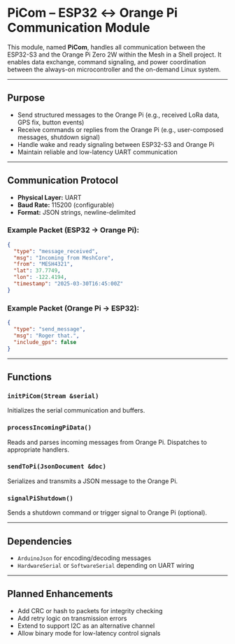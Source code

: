 # PiCom – ESP32 ↔ Orange Pi Communication Module

This module, named **PiCom**, handles all communication between the ESP32-S3 and the Orange Pi Zero 2W within the Mesh in a Shell project. It enables data exchange, command signaling, and power coordination between the always-on microcontroller and the on-demand Linux system.

---

## Purpose

- Send structured messages to the Orange Pi (e.g., received LoRa data, GPS fix, button events)
- Receive commands or replies from the Orange Pi (e.g., user-composed messages, shutdown signal)
- Handle wake and ready signaling between ESP32-S3 and Orange Pi
- Maintain reliable and low-latency UART communication

---

## Communication Protocol

- **Physical Layer:** UART
- **Baud Rate:** 115200 (configurable)
- **Format:** JSON strings, newline-delimited

### Example Packet (ESP32 → Orange Pi):
```json
{
  "type": "message_received",
  "msg": "Incoming from MeshCore",
  "from": "MESH4321",
  "lat": 37.7749,
  "lon": -122.4194,
  "timestamp": "2025-03-30T16:45:00Z"
}
```

### Example Packet (Orange Pi → ESP32):
```json
{
  "type": "send_message",
  "msg": "Roger that.",
  "include_gps": false
}
```

---

## Functions

### `initPiCom(Stream &serial)`
Initializes the serial communication and buffers.

### `processIncomingPiData()`
Reads and parses incoming messages from Orange Pi. Dispatches to appropriate handlers.

### `sendToPi(JsonDocument &doc)`
Serializes and transmits a JSON message to the Orange Pi.

### `signalPiShutdown()`
Sends a shutdown command or trigger signal to Orange Pi (optional).

---

## Dependencies

- `ArduinoJson` for encoding/decoding messages
- `HardwareSerial` or `SoftwareSerial` depending on UART wiring

---

## Planned Enhancements

- Add CRC or hash to packets for integrity checking
- Add retry logic on transmission errors
- Extend to support I2C as an alternative channel
- Allow binary mode for low-latency control signals
